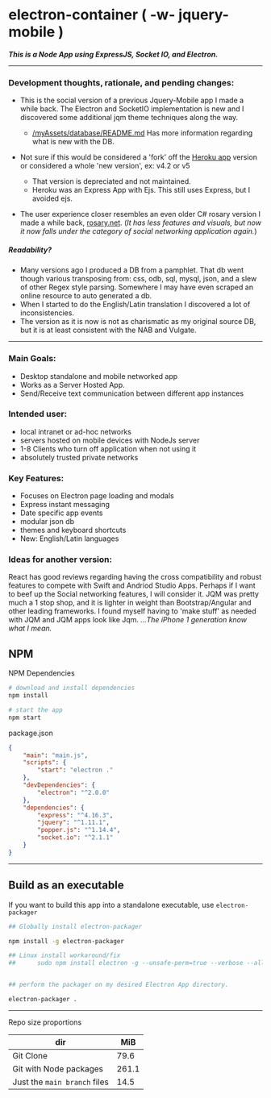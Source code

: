 # electron-container ( -w- jquery-mobile )

___This is a Node App using ExpressJS, Socket IO, and Electron.___

---

### Development thoughts, rationale, and pending changes:

* This is the social version of a previous Jquery-Mobile app I made a while back. The Electron and SocketIO implementation is new and I discovered some additional jqm theme techniques along the way.

    * [/myAssets/database/README.md](./myAssets/database/README.md) Has more information regarding what is new with the DB.


* Not sure if this would be considered a 'fork' off the [Heroku app](https://github.com/mezcel/heroku-joyful-mystery) version or considered a whole 'new version', ex: v4.2 or v5

    * That version is depreciated and not maintained.
    * Heroku was an Express App with Ejs. This still uses Express, but I avoided ejs.

* The user experience closer resembles an even older C# rosary version I made a while back, [rosary.net](https://github.com/mezcel/rosary.net). (_It has less features and visuals, but now it now falls under the category of social networking application again._)

##### Readability?
* Many versions ago I produced a DB from a pamphlet. That db went though various transposing from: css, odb, sql, mysql, json, and a slew of other Regex style parsing. Somewhere I may have even scraped an online resource to auto generated a db.
* When I started to do the English/Latin translation I discovered a lot of inconsistencies.
* The version as it is now is not as charismatic as my original source DB, but it is at least consistent with the NAB and Vulgate.

---

### Main Goals:

* Desktop standalone and mobile networked app
* Works as a Server Hosted App.
* Send/Receive text communication between different app instances

### Intended user:

* local intranet or ad-hoc networks
* servers hosted on mobile devices with NodeJs server
* 1-8 Clients who turn off application when not using it
* absolutely trusted private networks


### Key Features:

* Focuses on Electron page loading and modals
* Express instant messaging
* Date specific app events
* modular json db
* themes and keyboard shortcuts
* New: English/Latin languages

### Ideas for another version:

React has good reviews regarding having the cross compatibility and robust features to compete with Swift and Andriod Studio Apps. Perhaps if I want to beef up the Social networking features, I will consider it. JQM was pretty much a 1 stop shop, and it is lighter in weight than Bootstrap/Angular and other leading frameworks. I found myself having to 'make stuff' as needed with JQM and JQM apps look like Jqm. _...The iPhone 1 generation know what I mean._

## NPM

NPM Dependencies

```sh
# download and install dependencies
npm install

# start the app
npm start
```

package.json

```json
{
    "main": "main.js",
    "scripts": {
        "start": "electron ."
    },
    "devDependencies": {
        "electron": "^2.0.0"
    },
    "dependencies": {
        "express": "^4.16.3",
        "jquery": "^1.11.1",
        "popper.js": "^1.14.4",
        "socket.io": "^2.1.1"
    }
}
```

---

## Build as an executable

If you want to build this app into a standalone executable, use ```electron-packager```

```sh
## Globally install electron-packager

npm install -g electron-packager

## Linux install workaround/fix
##      sudo npm install electron -g --unsafe-perm=true --verbose --allow-root


## perform the packager on my desired Electron App directory.

electron-packager .
```

---

Repo size proportions

dir | MiB
--- | ---
Git Clone | 79.6
Git with Node packages | 261.1
Just the ```main branch``` files | 14.5
